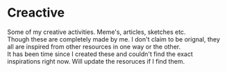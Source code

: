 # Creactive
Some of my creative activities. Meme's, articles, sketches etc.  
Though these are completely made by me. I don't claim to be orignal, they all are inspired from other resources in one way or the other.  
It has been time since I created these and couldn't find the exact inspirations right now. Will update the resoruces if I find them.
